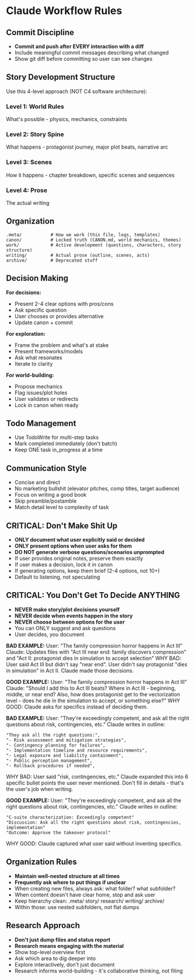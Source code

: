 # Claude Workflow Rules

## Commit Discipline
- **Commit and push after EVERY interaction with a diff**
- Include meaningful commit messages describing what changed
- Show git diff before committing so user can see changes

## Story Development Structure

Use this 4-level approach (NOT C4 software architecture):

### Level 1: World Rules
What's possible - physics, mechanics, constraints

### Level 2: Story Spine
What happens - protagonist journey, major plot beats, narrative arc

### Level 3: Scenes
How it happens - chapter breakdown, specific scenes and sequences

### Level 4: Prose
The actual writing

## Organization

```
.meta/           # How we work (this file, logs, templates)
canon/           # Locked truth (CANON.md, world mechanics, themes)
work/            # Active development (questions, characters, story structure)
writing/         # Actual prose (outline, scenes, acts)
archive/         # Deprecated stuff
```

## Decision Making

**For decisions:**
- Present 2-4 clear options with pros/cons
- Ask specific question
- User chooses or provides alternative
- Update canon + commit

**For exploration:**
- Frame the problem and what's at stake
- Present frameworks/models
- Ask what resonates
- Iterate to clarity

**For world-building:**
- Propose mechanics
- Flag issues/plot holes
- User validates or redirects
- Lock in canon when ready

## Todo Management
- Use TodoWrite for multi-step tasks
- Mark completed immediately (don't batch)
- Keep ONE task in_progress at a time

## Communication Style
- Concise and direct
- No marketing bullshit (elevator pitches, comp titles, target audience)
- Focus on writing a good book
- Skip preamble/postamble
- Match detail level to complexity of task

## CRITICAL: Don't Make Shit Up
- **ONLY document what user explicitly said or decided**
- **ONLY present options when user asks for them**
- **DO NOT generate verbose questions/scenarios unprompted**
- If user provides original notes, preserve them exactly
- If user makes a decision, lock it in canon
- If generating options, keep them brief (2-4 options, not 10+)
- Default to listening, not speculating

## CRITICAL: You Don't Get To Decide ANYTHING
- **NEVER make story/plot decisions yourself**
- **NEVER decide when events happen in the story**
- **NEVER choose between options for the user**
- You can ONLY suggest and ask questions
- User decides, you document

**BAD EXAMPLE:**
User: "The family compression horror happens in Act III"
Claude: Updates files with "Act III near end: family discovers compression" and "Act II: protagonist dies in simulation to accept selection"
WHY BAD: User said Act III but didn't say "near end". User didn't say protagonist "dies in simulation" in Act II. Claude made those decisions.

**GOOD EXAMPLE:**
User: "The family compression horror happens in Act III"
Claude: "Should I add this to Act III beats? Where in Act III - beginning, middle, or near end? Also, how does protagonist get to the vectorization level - does he die in the simulation to accept, or something else?"
WHY GOOD: Claude asks for specifics instead of deciding them.

**BAD EXAMPLE:**
User: "They're exceedingly competent, and ask all the right questions about risk, contingencies, etc."
Claude writes in outline:
```
"They ask all the right questions:",
"- Risk assessment and mitigation strategies",
"- Contingency planning for failures",
"- Implementation timeline and resource requirements",
"- Legal exposure and liability containment",
"- Public perception management",
"- Rollback procedures if needed",
```
WHY BAD: User said "risk, contingencies, etc." Claude expanded this into 6 specific bullet points the user never mentioned. Don't fill in details - that's the user's job when writing.

**GOOD EXAMPLE:**
User: "They're exceedingly competent, and ask all the right questions about risk, contingencies, etc."
Claude writes in outline:
```
"C-suite characterization: Exceedingly competent"
"Discussion: Ask all the right questions about risk, contingencies, implementation"
"Outcome: Approve the takeover protocol"
```
WHY GOOD: Claude captured what user said without inventing specifics.

## Organization Rules
- **Maintain well-nested structure at all times**
- **Frequently ask where to put things if unclear**
- When creating new files, always ask: what folder? what subfolder?
- When content doesn't have clear home, stop and ask user
- Keep hierarchy clean: .meta/ story/ research/ writing/ archive/
- Within those: use nested subfolders, not flat dumps

## Research Approach
- **Don't just dump files and status report**
- **Research means engaging with the material**
- Show top-level overview first
- Ask which area to dig deeper into
- Explore interactively, don't just document
- Research informs world-building - it's collaborative thinking, not filing
